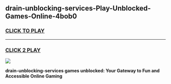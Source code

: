
## drain-unblocking-services-Play-Unblocked-Games-Online-4bob0
<h3>
<a href="https://premium76.site?title=drain-unblocking-services&ref=25A">CLICK TO PLAY</a></h3>
<hr>

<h3>
<a href="https://premium76.site?title=drain-unblocking-services&ref=25A">CLICK 2 PLAY</a>
  
</h3>

<a href="https://premium76.site?title=drain-unblocking-services&ref=25A"><img src="https://clearcache.store/games.png"></a>


**drain-unblocking-services games unblocked: Your Gateway to Fun and Accessible Online Gaming**
